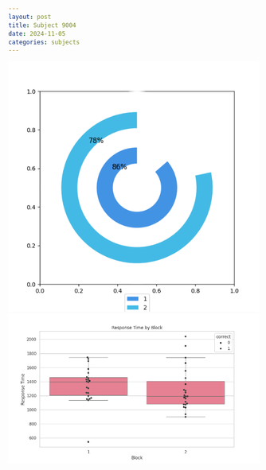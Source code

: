 ```yaml
---
layout: post
title: Subject 9004
date: 2024-11-05
categories: subjects
---
```


![](data/9004/run-8/9004__acc_test.png)
![](data/9004/run-8/9004_rt.png)
